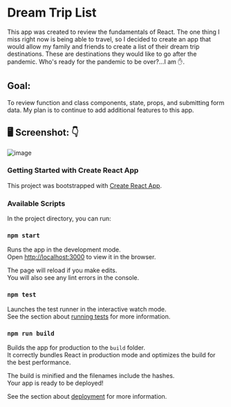 # Dream Trip List 

This app was created to review the fundamentals of React. The one thing I miss right now is being able to travel, so I decided to create an app that would allow my family and friends to create a list of their dream trip destinations. These are destinations they would like to go after the pandemic. Who's ready for the pandemic to be over?...I am :raised_hand:. 

## Goal:
To review function and class components, state, props, and submitting form data. My plan is to continue to add additional features to this app.

## 🖥️ Screenshot: :point_down:
 
![image](https://user-images.githubusercontent.com/35972972/101305457-c1fabf80-3810-11eb-8629-124bea01cbba.png)
### Getting Started with Create React App

This project was bootstrapped with [Create React App](https://github.com/facebook/create-react-app).

### Available Scripts

In the project directory, you can run:

### `npm start`

Runs the app in the development mode.\
Open [http://localhost:3000](http://localhost:3000) to view it in the browser.

The page will reload if you make edits.\
You will also see any lint errors in the console.

### `npm test`

Launches the test runner in the interactive watch mode.\
See the section about [running tests](https://facebook.github.io/create-react-app/docs/running-tests) for more information.

### `npm run build`

Builds the app for production to the `build` folder.\
It correctly bundles React in production mode and optimizes the build for the best performance.

The build is minified and the filenames include the hashes.\
Your app is ready to be deployed!

See the section about [deployment](https://facebook.github.io/create-react-app/docs/deployment) for more information.
